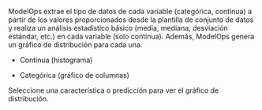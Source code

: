 ModelOps extrae el tipo de datos de cada variable (categórica, continua) a partir de los valores proporcionados desde la plantilla de conjunto de datos y realiza un análisis estadístico básico (media, mediana, desviación estándar, etc.) en cada variable (solo continua). Además, ModelOps genera un gráfico de distribución para cada una.

-   Continua (histograma)

-   Categórica (gráfico de columnas)

Seleccione una característica o predicción para ver el gráfico de distribución.
